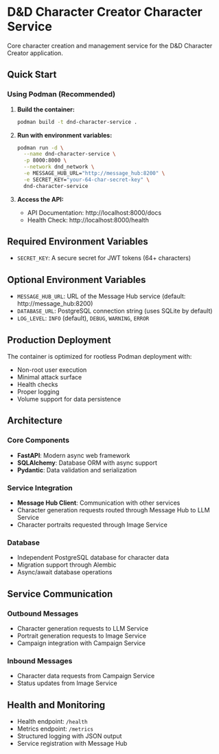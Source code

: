 # D&D Character Creator Character Service

Core character creation and management service for the D&D Character Creator application.

## Quick Start

### Using Podman (Recommended)

1. **Build the container:**
   ```bash
   podman build -t dnd-character-service .
   ```

2. **Run with environment variables:**
   ```bash
   podman run -d \
     --name dnd-character-service \
     -p 8000:8000 \
     --network dnd_network \
     -e MESSAGE_HUB_URL="http://message_hub:8200" \
     -e SECRET_KEY="your-64-char-secret-key" \
     dnd-character-service
   ```

3. **Access the API:**
   - API Documentation: http://localhost:8000/docs
   - Health Check: http://localhost:8000/health

## Required Environment Variables

- `SECRET_KEY`: A secure secret for JWT tokens (64+ characters)

## Optional Environment Variables

- `MESSAGE_HUB_URL`: URL of the Message Hub service (default: http://message_hub:8200)
- `DATABASE_URL`: PostgreSQL connection string (uses SQLite by default)
- `LOG_LEVEL`: `INFO` (default), `DEBUG`, `WARNING`, `ERROR`

## Production Deployment

The container is optimized for rootless Podman deployment with:
- Non-root user execution
- Minimal attack surface
- Health checks
- Proper logging
- Volume support for data persistence

## Architecture

### Core Components
- **FastAPI**: Modern async web framework
- **SQLAlchemy**: Database ORM with async support
- **Pydantic**: Data validation and serialization

### Service Integration
- **Message Hub Client**: Communication with other services
- Character generation requests routed through Message Hub to LLM Service
- Character portraits requested through Image Service

### Database
- Independent PostgreSQL database for character data
- Migration support through Alembic
- Async/await database operations

## Service Communication

### Outbound Messages
- Character generation requests to LLM Service
- Portrait generation requests to Image Service
- Campaign integration with Campaign Service

### Inbound Messages
- Character data requests from Campaign Service
- Status updates from Image Service

## Health and Monitoring

- Health endpoint: `/health`
- Metrics endpoint: `/metrics`
- Structured logging with JSON output
- Service registration with Message Hub
